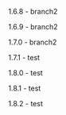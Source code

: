 
1.6.8 - branch2

1.6.9 - branch2

1.7.0 - branch2

1.7.1 - test

1.8.0 - test

1.8.1 - test

1.8.2 - test

